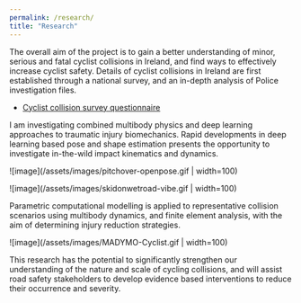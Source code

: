 ```yaml
---
permalink: /research/
title: "Research"
---
```



The overall aim of the project is to gain a better understanding of minor, serious and fatal cyclist collisions in Ireland, and find ways to effectively increase cyclist safety. Details of cyclist collisions in Ireland are first established through a national survey, and an in-depth analysis of Police investigation files.

- [Cyclist collision survey questionnaire](https://drive.google.com/file/d/1BccQ-QF-NfwIx27Dy9hZv3fSVpXt5DsH/view?usp=sharing)

I am investigating combined multibody physics and deep learning approaches to traumatic injury biomechanics. Rapid developments in deep learning based pose and shape estimation presents the opportunity to investigate in-the-wild impact kinematics and dynamics. 

![image](/assets/images/pitchover-openpose.gif | width=100)

![image](/assets/images/skidonwetroad-vibe.gif | width=100)


Parametric computational modelling is applied to representative collision scenarios using multibody dynamics, and finite element analysis, with the aim of determining injury reduction strategies. 

![image](/assets/images/MADYMO-Cyclist.gif | width=100)

This research has the potential to significantly strengthen our understanding of the nature and scale of cycling collisions, and will assist road safety stakeholders to develop evidence based interventions to reduce their occurrence and severity.


